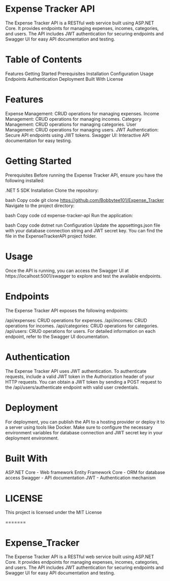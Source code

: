 # Expense Tracker API
The Expense Tracker API is a RESTful web service built using ASP.NET Core. It provides endpoints for managing expenses, incomes, categories, and users. The API includes JWT authentication for securing endpoints and Swagger UI for easy API documentation and testing.

# Table of Contents
Features
Getting Started
Prerequisites
Installation
Configuration
Usage
Endpoints
Authentication
Deployment
Built With
License

# Features
Expense Management: CRUD operations for managing expenses.
Income Management: CRUD operations for managing incomes.
Category Management: CRUD operations for managing categories.
User Management: CRUD operations for managing users.
JWT Authentication: Secure API endpoints using JWT tokens.
Swagger UI: Interactive API documentation for easy testing.

# Getting Started
Prerequisites
Before running the Expense Tracker API, ensure you have the following installed:

.NET 5 SDK
Installation
Clone the repository:

bash
Copy code
git clone https://github.com/Bobbytee101/Expense_Tracker
Navigate to the project directory:

bash
Copy code
cd expense-tracker-api
Run the application:

bash
Copy code
dotnet run
Configuration
Update the appsettings.json file with your database connection string and JWT secret key. You can find the file in the ExpenseTrackerAPI project folder.

# Usage
Once the API is running, you can access the Swagger UI at https://localhost:5001/swagger to explore and test the available endpoints.

# Endpoints
The Expense Tracker API exposes the following endpoints:

/api/expenses: CRUD operations for expenses.
/api/incomes: CRUD operations for incomes.
/api/categories: CRUD operations for categories.
/api/users: CRUD operations for users.
For detailed information on each endpoint, refer to the Swagger UI documentation.

# Authentication
The Expense Tracker API uses JWT authentication. To authenticate requests, include a valid JWT token in the Authorization header of your HTTP requests. You can obtain a JWT token by sending a POST request to the /api/users/authenticate endpoint with valid user credentials.

# Deployment
For deployment, you can publish the API to a hosting provider or deploy it to a server using tools like Docker. Make sure to configure the necessary environment variables for database connection and JWT secret key in your deployment environment.

# Built With
ASP.NET Core - Web framework
Entity Framework Core - ORM for database access
Swagger - API documentation
JWT - Authentication mechanism

# LICENSE
This project is licensed under the MIT License

=======
# Expense_Tracker
The Expense Tracker API is a RESTful web service built using ASP.NET Core. It provides endpoints for managing expenses, incomes, categories, and users. The API includes JWT authentication for securing endpoints and Swagger UI for easy API documentation and testing.
